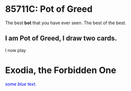 # 85711C: Pot of Greed
The best **bot** that you have ever seen. The best of the best.



## I am Pot of Greed, I draw two cards.
I now play

# Exodia, the Forbidden One


<span style="color:blue">some *blue* text</span>.
